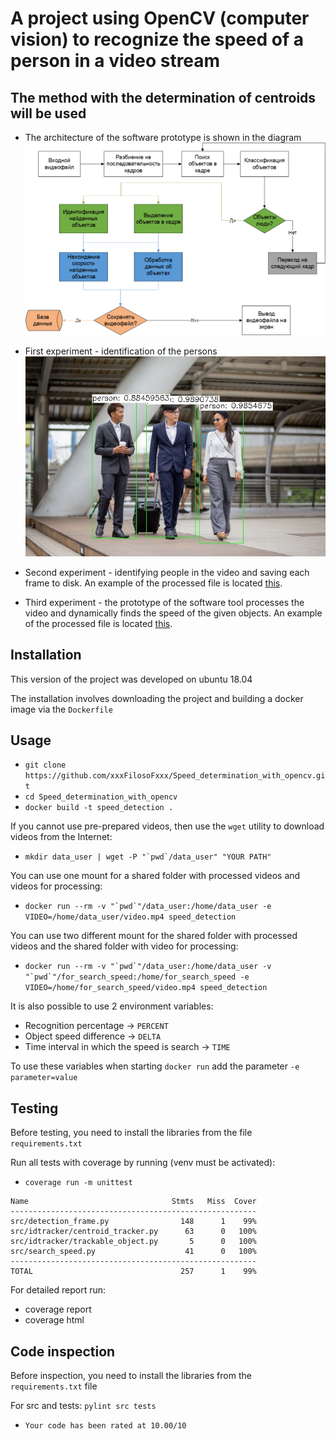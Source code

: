 # A project using OpenCV (computer vision) to recognize the speed of a person in a video stream

## The method with the determination of centroids will be used

- The architecture of the software prototype is shown in the diagram
![Image alt](Software_prototype_architecture.png)

- First experiment - identification of the persons
![Image alt](video_detection_tests/first_detection.jpg)

- Second experiment - identifying people in the video and saving each frame to disk.
An example of the processed file is located [this](video_detection_tests/test_frames.avi).

- Third experiment - the prototype of the software tool processes the video and dynamically
finds the speed of the given objects. 
An example of the processed file is located [this](video_detection_tests/output:01-02-2021_05:34.avi).

## Installation

This version of the project was developed on ubuntu 18.04

The installation involves downloading the project and building a docker image via the ```Dockerfile```

## Usage

- ```git clone https://github.com/xxxFilosoFxxx/Speed_determination_with_opencv.git```
- ```cd Speed_determination_with_opencv```
- ```docker build -t speed_detection .```

If you cannot use pre-prepared videos, then use the ```wget``` utility to download videos 
from the Internet:

- ```mkdir data_user | wget -P "`pwd`/data_user" "YOUR PATH"```

You can use one mount for a shared folder with processed videos and videos for processing: 

- ```docker run --rm -v "`pwd`"/data_user:/home/data_user -e VIDEO=/home/data_user/video.mp4 speed_detection```

You can use two different mount for the shared folder with processed videos 
and the shared folder with video for processing:

- ```docker run --rm -v "`pwd`"/data_user:/home/data_user -v "`pwd`"/for_search_speed:/home/for_search_speed -e VIDEO=/home/for_search_speed/video.mp4 speed_detection```

It is also possible to use 2 environment variables:
 
- Recognition percentage -> ```PERCENT```
- Object speed difference -> ```DELTA```
- Time interval in which the speed is search -> ```TIME```

To use these variables when starting ```docker run``` add the parameter ```-e parameter=value```

## Testing

Before testing, you need to install the libraries from the file ```requirements.txt```

Run all tests with coverage by running (venv must be activated):

- ```coverage run -m unittest```

```
Name                                Stmts   Miss  Cover
-------------------------------------------------------
src/detection_frame.py                148      1    99%
src/idtracker/centroid_tracker.py      63      0   100%
src/idtracker/trackable_object.py       5      0   100%
src/search_speed.py                    41      0   100%
-------------------------------------------------------
TOTAL                                 257      1    99%
```

For detailed report run:

- coverage report
- coverage html

## Code inspection

Before inspection, you need to install the libraries from the ```requirements.txt``` file

For src and tests: ```pylint src tests```

- ```Your code has been rated at 10.00/10```
